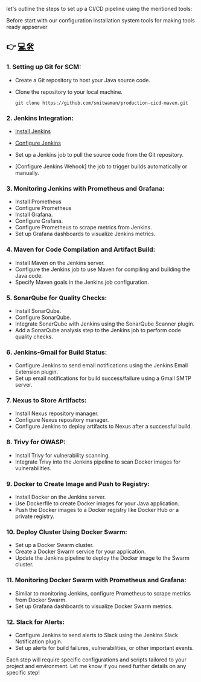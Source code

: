 let's outline the steps to set up a CI/CD pipeline using the mentioned tools:


Before start with our configuration installation system tools for making tools ready appserver 

## 👉 [💻🛠️](Stage-1-appserver.md)


### 1. Setting up Git for SCM:
- Create a Git repository to host your Java source code.

  
- Clone the repository to your local machine.

  ```
  git clone https://github.com/smitwaman/production-cicd-maven.git

  ```

### 2. Jenkins Integration:
- [Install Jenkins](Installation-with-Steps/Jenkins.md)
- [Configure Jenkins]()
- Set up a Jenkins job to pull the source code from the Git repository.

- [Configure Jenkins Wehook] the job to trigger builds automatically or manually.

### 3. Monitoring Jenkins with Prometheus and Grafana:
- Install Prometheus
- Configure Prometheus 
- Install Grafana.
- Configure Grafana.
- Configure Prometheus to scrape metrics from Jenkins.
- Set up Grafana dashboards to visualize Jenkins metrics.

### 4. Maven for Code Compilation and Artifact Build:
- Install Maven on the Jenkins server.
- Configure the Jenkins job to use Maven for compiling and building the Java code.
- Specify Maven goals in the Jenkins job configuration.

### 5. SonarQube for Quality Checks:
- Install SonarQube.
- Configure SonarQube.
- Integrate SonarQube with Jenkins using the SonarQube Scanner plugin.
- Add a SonarQube analysis step to the Jenkins job to perform code quality checks.

### 6. Jenkins-Gmail for Build Status:
- Configure Jenkins to send email notifications using the Jenkins Email Extension plugin.
- Set up email notifications for build success/failure using a Gmail SMTP server.

### 7. Nexus to Store Artifacts:
- Install Nexus repository manager.
- Configure Nexus repository manager.
- Configure Jenkins to deploy artifacts to Nexus after a successful build.

### 8. Trivy for OWASP:
- Install Trivy for vulnerability scanning.
- Integrate Trivy into the Jenkins pipeline to scan Docker images for vulnerabilities.

### 9. Docker to Create Image and Push to Registry:
- Install Docker on the Jenkins server.
- Use Dockerfile to create Docker images for your Java application.
- Push the Docker images to a Docker registry like Docker Hub or a private registry.

### 10. Deploy Cluster Using Docker Swarm:
- Set up a Docker Swarm cluster.
- Create a Docker Swarm service for your application.
- Update the Jenkins pipeline to deploy the Docker image to the Swarm cluster.

### 11. Monitoring Docker Swarm with Prometheus and Grafana:
- Similar to monitoring Jenkins, configure Prometheus to scrape metrics from Docker Swarm.
- Set up Grafana dashboards to visualize Docker Swarm metrics.

### 12. Slack for Alerts:
- Configure Jenkins to send alerts to Slack using the Jenkins Slack Notification plugin.
- Set up alerts for build failures, vulnerabilities, or other important events.

Each step will require specific configurations and scripts tailored to your project and environment. Let me know if you need further details on any specific step!
